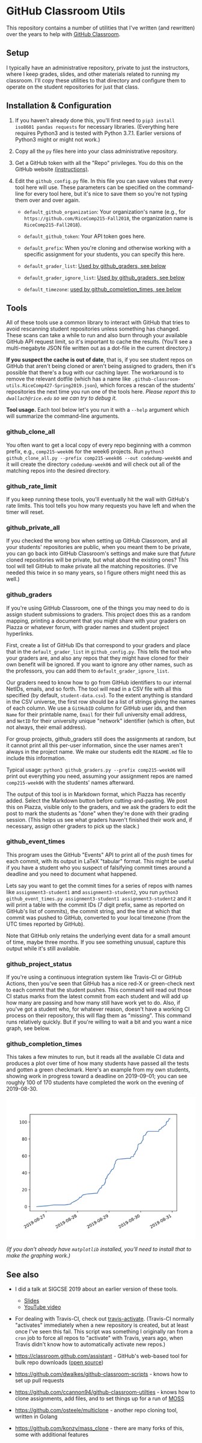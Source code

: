 # GitHub Classroom Utils

This repository contains a number of utilities that I've written (and rewritten)
over the years to help with [GitHub Classroom](https://classroom.github.com). 

## Setup

I typically have an administrative repository, private to just the instructors,
where I keep grades, slides, and other materials related to running my classroom. 
I'll copy these utilities to that directory and configure them to operate on the
student repositories for just that class.

## Installation & Configuration


1) If you haven't already done this, you'll first need to `pip3 install
iso8601 pandas requests` for necessary libraries.
(Everything here requires Python3 and is tested with Python 3.7.1.
 Earlier versions of Python3 might or might not work.)
 
2) Copy all the `py` files here into your class administrative repository.

3) Get a GitHub token with all the "Repo" privileges. You do
this on the GitHub website
[(instructions)](https://github.com/blog/1509-personal-api-tokens). 

4) Edit the `github_config.py` file. In this file
   you can save values that every tool here will use.
   These parameters can be specified on the command-line
      for every tool here, but it's nice to save them so you're
      not typing them over and over again.
    
   - `default_github_organization`: Your organization's name
   (e.g., for `https://github.com/RiceComp215-Fall2018`, the
   organization name is `RiceComp215-Fall2018`). 
   
   - `default_github_token`: Your API token goes here.

   - `default_prefix`: When you're cloning and otherwise working
     with a specific assignment for your students, you can specify
     this here. 
     
   - `default_grader_list`: [Used by github_graders, see below](#github_graders)
   
   - `default_grader_ignore_list`: [Used by github_graders, see below](#github_graders)

   - `default_timezone`: [used by github_completion_times, see below](#github_completion_times)
     
      
## Tools

All of these tools use a common library to interact with GitHub that tries
to avoid rescanning student repositories unless something has changed.
These scans can take a while to run and also burn through your available
GitHub API request limit, so it's important to cache the results. (You'll
see a multi-megabyte JSON file written out as a dot-file in the current directory.)

**If you suspect the cache is out of date**, that is, if you see
student repos on GitHub that aren't being cloned or aren't being
assigned to graders, then it's possible that there's a bug with our
caching layer. The workaround is to remove the relevant dotfile (which
has a name like
`.github-classroom-utils.RiceComp427-Spring2019.json`),
which forces a rescan of the students' repositories the next time
you run one of the tools here. *Please report
this to `dwallach@rice.edu` so we can try to debug it.*

**Tool usage.** Each tool below let's you run it with a `--help` argument which will summarize
the command-line arguments. 

### github_clone_all

You often want to get a local copy of every repo beginning with a common prefix,
e.g., `comp215-week06` for the week6 projects.
Run `python3 github_clone_all.py --prefix comp215-week06 --out codedump-week06`
and it will create the directory `codedump-week06` and will check out all
of the matching repos into the desired directory.

### github_rate_limit

If you keep running these tools, you'll eventually hit the wall with
GitHub's rate limits. This tool tells you how many requests you have
left and when the timer will reset.

### github_private_all

If you checked the wrong box when setting up GitHub Classroom, and all
your students' repositories are public, when you meant them to be private,
you can go back into GitHub Classroom's settings and make sure that *future*
cloned repositories will be private, but what about the existing ones? This
tool will tell GitHub to make private all the matching repositories. (I've
needed this twice in so many years, so I figure others might need this as well.)

### github_graders

If you're using GitHub Classroom, one of the things you may need to do is assign
student submissions to graders. This project does this as a random mapping,
printing a document that you might share with your graders on Piazza or whatever
forum, with grader names and student project hyperlinks.

First, create a list of GitHub IDs that correspond to your graders and
place that in the `default_grader_list` in `github_config.py`.
This tells the tool who your graders are, and also any repos that they
might have cloned for their own benefit will be ignored. If you want to
ignore any other names, such as the professors, you can add them to
`default_grader_ignore_list`.

Our graders need to know how to go from GitHub identifiers to our
internal NetIDs, emails, and so forth. The tool will read in a CSV
file with all this specified (by default, `student-data.csv`). To
the extent anything is standard in the CSV universe, the first row
should be a list of strings giving the names of each column. We
use a `GitHubID` column for GitHub user ids, and then `Name` for
their printable name, `Email` for their full university email address,
and `NetID` for their university unique "network" identifier (which
is often, but not always, their email address).

For group projects, github_graders still does the assignments at
random, but it cannot print all this per-user information, since
the user names aren't always in the project name. We make our
students edit the `README.md` file to include this information.
 
Typical usage: `python3 github_graders.py --prefix comp215-week06` will 
print out everything you need, assuming your assignment repos are named `comp215-week06`
with the students' names afterward. 

The output of this tool is in Markdown format, which Piazza has recently added.
Select the Markdown button before cutting-and-pasting. We post this on Piazza,
visible only to the graders, and we ask the graders to edit the post to mark the
students as "done" when they're done with their grading session. (This helps us see
what graders haven't finished their work and, if necessary, assign other
graders to pick up the slack.)

### github_event_times

This program uses the GitHub "Events" API to print all of the *push* times
for each commit, with its output in LaTeX "tabular" format. This might be
useful if you have a student who you suspect of falsifying commit times
around a deadline and you need to document what happened.

Lets say you want to get the commit times for a series of repos
with
names like `assignment3-student1` and `assignment3-student2`, 
you run `python3 github_event_times.py assignment3-student1
assignment3-student2`
and it will print a table with the commit IDs (7 digit prefix, same
as reported on GitHub's list of commits), the commit string, and the
time at which that commit was pushed to GitHub, converted to your
local timezone (from the UTC times reported by GitHub).

Note that GitHub only retains the underlying event data for a small
amount of time, maybe three months. If you see something unusual, 
capture this output while it's still available.

### github_project_status

If you're using a continuous integration system like Travis-CI or
GitHub Actions, then you've seen that GitHub has a nice red-X or
green-check next to each commit that the student pushes. This
command will read out those CI status marks from the latest
commit from each student and will add up how many are passing
and how many still have work yet to do. Also, if you've got a
student who, for whatever reason, doesn't have a working CI
process on their repository, this will flag them as "missing".
This command runs relatively quickly. But if you're willing to
wait a bit and you want a nice graph, see below.

### github_completion_times

This takes a few minutes to run, but it reads all the available
CI data and produces a plot over time of how many students have passed all
the tests and gotten a green checkmark. Here's an example from my
own students, showing work in progress toward a deadline on 2019-09-01;
you can see roughly 100 of 170 students have completed the work on
the evening of 2019-08-30. 

![Example completion graph](example_completion.png)

*(If you don't already have `matplotlib` installed,
you'll need to install that to make the graphing work.)*

## See also

- I did a talk at SIGCSE 2019 about an earlier version of these tools.
  - [Slides](https://www.cs.rice.edu/~dwallach/sigcse2019.pdf)
  - [YouTube video](https://youtu.be/xFPskG4ctsI?t=318)

- For dealing with Travis-CI, check out [travis-activate](https://github.com/danwallach/travis-activate).
  (Travis-CI normally "activates" immediately when a new repository is created,
   but at least once I've seen this fail. This script was something I originally
   ran from a `cron` job to force all repos to "activate" with Travis, years ago,
   when Travis didn't know how to automatically activate new repos.)
   
- https://classroom.github.com/assistant - GitHub's web-based tool for bulk repo downloads ([open source](https://github.com/education/classroom-assistant/))

- https://github.com/dwalkes/github-classroom-scripts - knows how to set up pull requests

- https://github.com/ccannon94/github-classroom-utilties - knows how to clone assignments, add files, and to
  set things up for a run of [MOSS](https://theory.stanford.edu/~aiken/moss/)

- https://github.com/osteele/multiclone - another repo cloning tool, written in Golang

- https://github.com/konzy/mass_clone - there are many forks of this, some with additional features
